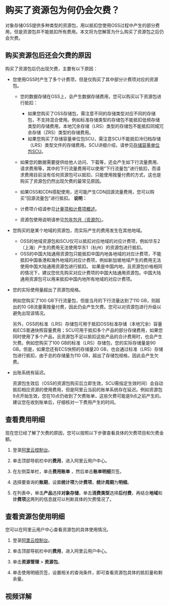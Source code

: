 # 购买了资源包为何仍会欠费？

对象存储OSS提供多种类型的资源包，用以抵扣您使用OSS过程中产生的部分费用，但是资源包并不能抵扣所有费用。本文将为您解答为什么购买了资源包之后仍会欠费。

## 购买资源包后还会欠费的原因

购买了资源包后仍出现欠费，主要有以下原因：

-   您使用OSS时产生了多个计费项，但是仅购买了其中部分计费项对应的资源包。

    -   您的数据存储在OSS上，会产生数据存储费用，您可以购买以下资源包进行抵扣：
        -   如果您购买了OSS存储包，需注意不同的存储类型对应不同的存储包，不支持混合使用。例如标准存储类型的存储包不能抵扣低频存储类型的存储费用，本地冗余存储（LRS）类型的存储包不能抵扣同城冗余存储（ZRS）类型的存储费用。
        -   如果您购买了存储容量单位包SCU，需注意SCU不能抵扣冷归档存储（LRS）类型文件的存储费用。SCU详细介绍，请参见[存储容量单位包SCU](/cn.zh-CN/计量计费/计费方式/存储容量单位包SCU.md)。
    -   如果您的数据需要提供给他人访问、下载等，还会产生如下行流量费用、请求费用等，其中的下行流量费用可以使用“下行流量包”进行抵扣，而请求费用目前没有任何资源包可以抵扣，只能使用按量付费的方式，这也是购买了资源包仍然出现欠费的最常见原因。
    -   如果OSS和CDN搭配使用，还可能产生CDN回源流量费用，您可以购买“回源流量包”进行抵扣。
    **说明：**

    -   计费项介绍请参见[计量项和计费项概述](/cn.zh-CN/计量计费/计量项和计费项/概述.md)。
    -   资源包使用说明请参见[包年包月（资源包）](/cn.zh-CN/计量计费/计费方式/包年包月（资源包）/资源包介绍.md)。
-   您购买的是某个地域的资源包，而实际产生的费用发生在其他地域。

    -   OSS的地域资源包和SCU仅可以抵扣对应地域的对应计费项，例如华东2（上海）产生的费用无法使用华东1（杭州）的资源包进行抵扣。
    -   OSS的中国大陆通用资源包只能抵扣中国内地各地域的对应计费项，不能抵扣中国香港和海外地域的对应计费项，例如新加坡地域产生的费用无法使用中国大陆通用资源包进行抵扣。
    如果是中国内地，且资源包价格相同的情况下，建议您优先购买对应计费项的中国大陆通用资源包。中国大陆通用资源包可以用来抵扣中国内地所有地域的对应计费项。

-   您的实际使用量超出了资源包规格。

    例如您购买了100 GB下行流量包，但是当月的下行流量达到了110 GB，则超出的10 GB流量需按量付费，因此仍会产生欠费。您可以对资源包进行升级以避免出现该情况。

    另外，OSS的标准（LRS）存储包可用于抵扣OSS标准存储（本地冗余）容量和ECS普通快照容量费用；SCU可用于抵扣多个产品的部分存储费用，如果您同时使用了多个产品，且资源包不足以抵扣这些产品的合计费用时，也会产生欠费。例如您购买了100 GB的标准（LRS）存储包，您的实际存储量是90 GB。但是，如果您还有ECS快照的存储量20 GB，也会通过标准（LRS）存储包进行抵扣，由于总的存储量为110 GB，超出了存储包规格，因此会产生欠费。

-   出账系统有延迟。

    资源包生效后（OSS的资源包购买后立即生效，SCU需指定生效时间）会自动抵扣相应资源的使用费用，但是阿里云当前的账单系统存在延迟。例如资源包9点开始生效，您在10点仍收到了欠费账单，这些欠费可能是9点之前产生的。建议您在收到账单后，仔细核对一下费用产生的时间。


## 查看费用明细

现在您已经了解了欠费的原因，您可以按照以下步骤查看具体的欠费项目和欠费金额。

1.  登录[阿里云控制台](https://homenew.console.aliyun.com/)。

2.  单击顶部导航栏中的**费用**，进入阿里云用户中心。

3.  在左侧菜单栏，单击**费用账单** ，然后单击**账单明细**页签。

4.  选择要查询的**账期**，设置**统计项**为**计费项**，**统计周期**为**明细**。

5.  在列表中，单击**产品**选择**对象存储**，单击**消费类型**选择**后付费**，再结合**地域**和**计费项**这两列的信息就可以判断具体的欠费情况了。


## 查看资源包使用明细

您可以在阿里云用户中心查看资源包的具体使用情况。

1.  登录[阿里云控制台](https://homenew.console.aliyun.com/)。

2.  单击顶部导航栏中的**费用**，进入阿里云用户中心。

3.  单击**资源管理** \> **资源包**。

4.  单击使用明细页签，设置相关的查询条件，即可查看资源包具体的抵扣量和剩余量。


## 视频详解



